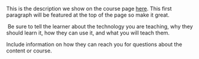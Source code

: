 This is the description we show on the course page [here](https://lab.github.com/vikram9939/python-with-machine-learning). This first paragraph will be featured at the top of the page so make it great.
​

​
Be sure to tell the learner about the technology you are teaching, why they should learn it, how they can use it, and what you will teach them.
​


Include information on how they can reach you for questions about the content or course. 